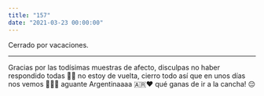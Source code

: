 ```yaml
---
title: "157"
date: "2021-03-23 00:00:00"
---
```


Cerrado por vacaciones.

---

Gracias por las todísimas muestras de afecto, disculpas no haber respondido todas 🙏🙏 no estoy de vuelta, cierro todo así que en unos días nos vemos 💪💪💪 aguante Argentinaaaa 🇦🇷❤️ qué ganas de ir a la cancha! 😔